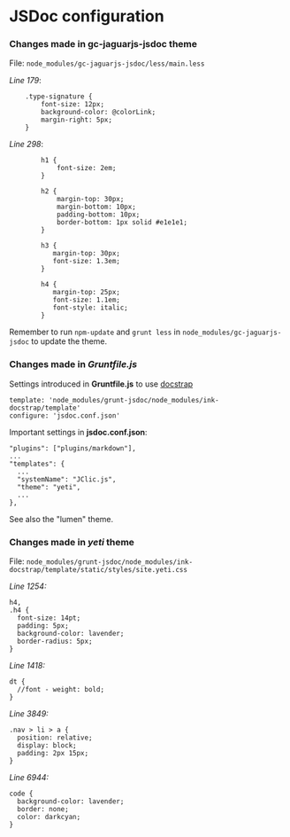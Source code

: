 
JSDoc configuration
===================


### Changes made in gc-jaguarjs-jsdoc theme ###

File: `node_modules/gc-jaguarjs-jsdoc/less/main.less`

_Line 179_:
```
    .type-signature {
        font-size: 12px;
        background-color: @colorLink;
        margin-right: 5px;
    }
```

_Line 298_:
```
        h1 {
            font-size: 2em;
        }

        h2 {
            margin-top: 30px;
            margin-bottom: 10px;
            padding-bottom: 10px;
            border-bottom: 1px solid #e1e1e1;
        }

        h3 {
           margin-top: 30px;
           font-size: 1.3em;
        }

        h4 {
           margin-top: 25px;
           font-size: 1.1em;
           font-style: italic;
        }
```


Remember to run `npm-update` and `grunt less` in `node_modules/gc-jaguarjs-jsdoc` to update the theme.


### Changes made in _Gruntfile.js_ ###

Settings introduced in __Gruntfile.js__ to use [docstrap](https://github.com/terryweiss/docstrap)

```
template: 'node_modules/grunt-jsdoc/node_modules/ink-docstrap/template'
configure: 'jsdoc.conf.json'
```

Important settings in __jsdoc.conf.json__:

```
"plugins": ["plugins/markdown"],
...
"templates": {
  ...
  "systemName": "JClic.js",
  "theme": "yeti",
  ...  
},
```

See also the "lumen" theme.

### Changes made in _yeti_ theme ###

File: `node_modules/grunt-jsdoc/node_modules/ink-docstrap/template/static/styles/site.yeti.css`

_Line 1254:_
```
h4,
.h4 {
  font-size: 14pt;
  padding: 5px;
  background-color: lavender;
  border-radius: 5px;
}
```

_Line 1418:_
```
dt {
  //font - weight: bold;
}
```

_Line 3849:_
```
.nav > li > a {
  position: relative;
  display: block;
  padding: 2px 15px;
}
```

_Line 6944:_
```
code {
  background-color: lavender;
  border: none;
  color: darkcyan;
}
```
